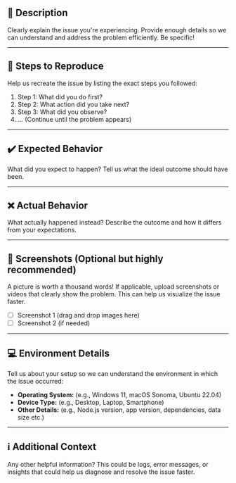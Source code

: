 ## 📝 Description

Clearly explain the issue you're experiencing. Provide enough details so we can understand and address the problem efficiently. Be specific!

---

## 🔄 Steps to Reproduce

Help us recreate the issue by listing the exact steps you followed:

1. Step 1: What did you do first?
2. Step 2: What action did you take next?
3. Step 3: What did you observe?
4. ... (Continue until the problem appears)

---

## ✔️ Expected Behavior

What did you expect to happen? Tell us what the ideal outcome should have been.

---

## ❌ Actual Behavior

What actually happened instead? Describe the outcome and how it differs from your expectations.

---

## 📸 Screenshots (Optional but highly recommended)

A picture is worth a thousand words! If applicable, upload screenshots or videos that clearly show the problem. This can help us visualize the issue faster.

- [ ] Screenshot 1 (drag and drop images here)
- [ ] Screenshot 2 (if needed)

---

## 💻 Environment Details

Tell us about your setup so we can understand the environment in which the issue occurred:

- **Operating System:** (e.g., Windows 11, macOS Sonoma, Ubuntu 22.04)
- **Device Type:** (e.g., Desktop, Laptop, Smartphone)
- **Other Details:** (e.g., Node.js version, app version, dependencies, data size etc.)

---

## ℹ️ Additional Context

Any other helpful information? This could be logs, error messages, or insights that could help us diagnose and resolve the issue faster.
